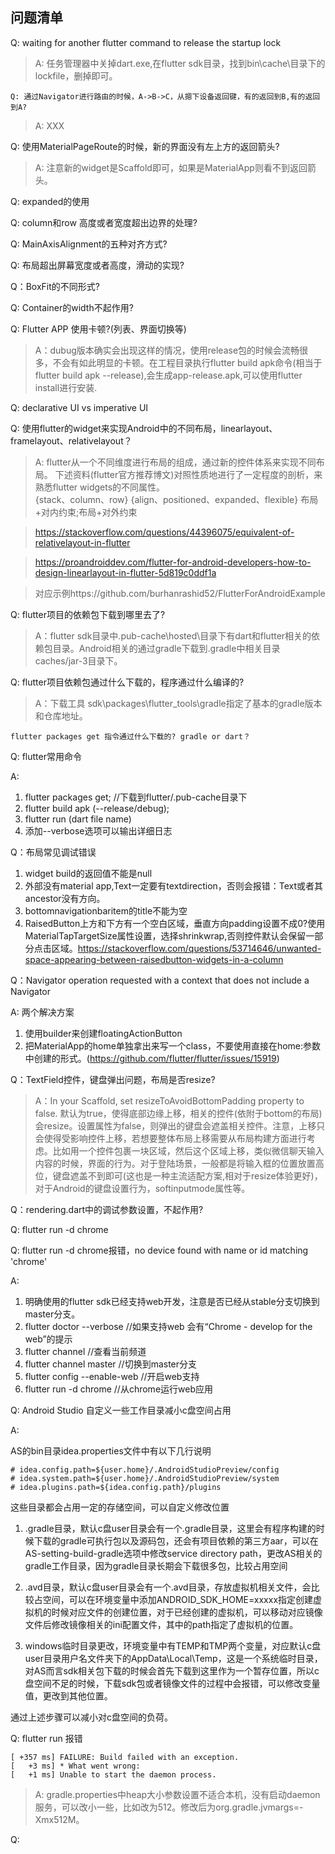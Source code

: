 ## 问题清单


Q: waiting for another flutter command to release the startup lock

>    A: 任务管理器中关掉dart.exe,在flutter sdk目录，找到bin\cache\目录下的lockfile，删掉即可。

`Q: 通过Navigator进行路由的时候，A->B->C，从摁下设备返回键，有的返回到B,有的返回到A?`

>    A: XXX

Q: 使用MaterialPageRoute的时候，新的界面没有左上方的返回箭头?

>    A: 注意新的widget是Scaffold即可，如果是MaterialApp则看不到返回箭头。

Q: expanded的使用

Q: column和row 高度或者宽度超出边界的处理?

Q: MainAxisAlignment的五种对齐方式?

Q: 布局超出屏幕宽度或者高度，滑动的实现?

Q：BoxFit的不同形式?

Q: Container的width不起作用?

Q: Flutter APP 使用卡顿?(列表、界面切换等)

>    A：dubug版本确实会出现这样的情况，使用release包的时候会流畅很多，不会有如此明显的卡顿。在工程目录执行flutter build apk命令(相当于flutter build apk --release),会生成app-release.apk,可以使用flutter install进行安装.

Q: declarative UI vs imperative UI

Q: 使用flutter的widget来实现Android中的不同布局，linearlayout、framelayout、relativelayout？

>    A: flutter从一个不同维度进行布局的组成，通过新的控件体系来实现不同布局。
    下述资料(flutter官方推荐博文)对照性质地进行了一定程度的剖析，来熟悉flutter widgets的不同属性。    
    {stack、column、row} {align、positioned、expanded、flexible}
    布局+对内约束;布局+对外约束
    
>    https://stackoverflow.com/questions/44396075/equivalent-of-relativelayout-in-flutter

>    https://proandroiddev.com/flutter-for-android-developers-how-to-design-linearlayout-in-flutter-5d819c0ddf1a

>    对应示例https://github.com/burhanrashid52/FlutterForAndroidExample



Q: flutter项目的依赖包下载到哪里去了?

>    A：flutter sdk目录中.pub-cache\hosted\目录下有dart和flutter相关的依赖包目录。Android相关的通过gradle下载到.gradle中相关目录caches/jar-3目录下。

Q: flutter项目依赖包通过什么下载的，程序通过什么编译的?
    
>    A：下载工具 sdk\packages\flutter_tools\gradle指定了基本的gradle版本和仓库地址。

`flutter packages get 指令通过什么下载的? gradle or dart？`

Q: flutter常用命令
    
A: 
1. flutter packages get;   //下载到flutter/.pub-cache目录下
2. flutter build apk (--release/debug); 
3. flutter run (dart file name)
4. 添加--verbose选项可以输出详细日志

Q：布局常见调试错误

1. widget build的返回值不能是null
2. 外部没有material app,Text一定要有textdirection，否则会报错：Text或者其ancestor没有方向。
3. bottomnavigationbaritem的title不能为空
4. RaisedButton上方和下方有一个空白区域，垂直方向padding设置不成0?使用MaterialTapTargetSize属性设置，选择shrinkwrap,否则控件默认会保留一部分点击区域。https://stackoverflow.com/questions/53714646/unwanted-space-appearing-between-raisedbutton-widgets-in-a-column

Q：Navigator operation requested with a context that does not include a Navigator

A:  两个解决方案

1. 使用builder来创建floatingActionButton
2. 把MaterialApp的home单独拿出来写一个class，不要使用直接在home:参数中创建的形式。(https://github.com/flutter/flutter/issues/15919)

Q：TextField控件，键盘弹出问题，布局是否resize?

>    A：In your Scaffold, set resizeToAvoidBottomPadding property to false.
    默认为true，使得底部边缘上移，相关的控件(依附于bottom的布局)会resize。设置属性为false，则弹出的键盘会遮盖相关控件。注意，上移只会使得受影响控件上移，若想要整体布局上移需要从布局构建方面进行考虑。比如用一个控件包裹一块区域，然后这个区域上移，类似微信聊天输入内容的时候，界面的行为。对于登陆场景，一般都是将输入框的位置放置高位，键盘遮盖不到即可(这也是一种主流适配方案,相对于resize体验更好)，对于Android的键盘设置行为，softinputmode属性等。

Q：rendering.dart中的调试参数设置，不起作用?

Q: flutter run -d chrome 

Q: flutter run -d chrome报错，no device found with name or id matching 'chrome'
 
A:
1. 明确使用的flutter sdk已经支持web开发，注意是否已经从stable分支切换到master分支。
2. flutter doctor --verbose //如果支持web 会有“Chrome - develop for the web”的提示
3. flutter channel //查看当前频道
4. flutter channel master //切换到master分支
5. flutter config --enable-web //开启web支持
6. flutter run -d chrome //从chrome运行web应用 

Q: Android Studio 自定义一些工作目录减小c盘空间占用

A: 

AS的bin目录idea.properties文件中有以下几行说明

    # idea.config.path=${user.home}/.AndroidStudioPreview/config
    # idea.system.path=${user.home}/.AndroidStudioPreview/system
    # idea.plugins.path=${idea.config.path}/plugins

这些目录都会占用一定的存储空间，可以自定义修改位置

1. .gradle目录，默认c盘user目录会有一个.gradle目录，这里会有程序构建的时候下载的gradle可执行包以及源码包，还会有项目依赖的第三方aar，可以在AS-setting-build-gradle选项中修改service directory path，更改AS相关的gradle工作目录，因为gradle目录长期会下载很多包，比较占用空间

2. .avd目录，默认c盘user目录会有一个.avd目录，存放虚拟机相关文件，会比较占空间，可以在环境变量中添加ANDROID_SDK_HOME=xxxxx指定创建虚拟机的时候对应文件的创建位置，对于已经创建的虚拟机，可以移动对应镜像文件后修改镜像相关的ini配置文件，其中的path指定了虚拟机的位置。

3. windows临时目录更改，环境变量中有TEMP和TMP两个变量，对应默认c盘user目录用户名文件夹下的AppData\Local\Temp，这是一个系统临时目录，对AS而言sdk相关包下载的时候会首先下载到这里作为一个暂存位置，所以c盘空间不足的时候，下载sdk包或者镜像文件的过程中会报错，可以修改变量值，更改到其他位置。

通过上述步骤可以减小对c盘空间的负荷。


Q: flutter run 报错 

    [ +357 ms] FAILURE: Build failed with an exception.
    [   +3 ms] * What went wrong:
    [   +1 ms] Unable to start the daemon process.

>A: gradle.properties中heap大小参数设置不适合本机，没有启动daemon服务，可以改小一些，比如改为512。修改后为org.gradle.jvmargs=-Xmx512M。


Q: 